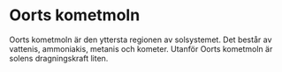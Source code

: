 # Oorts kometmoln

Oorts kometmoln är den yttersta regionen av solsystemet. Det består av vattenis,
ammoniakis, metanis och kometer. Utanför Oorts kometmoln är solens
dragningskraft liten.

